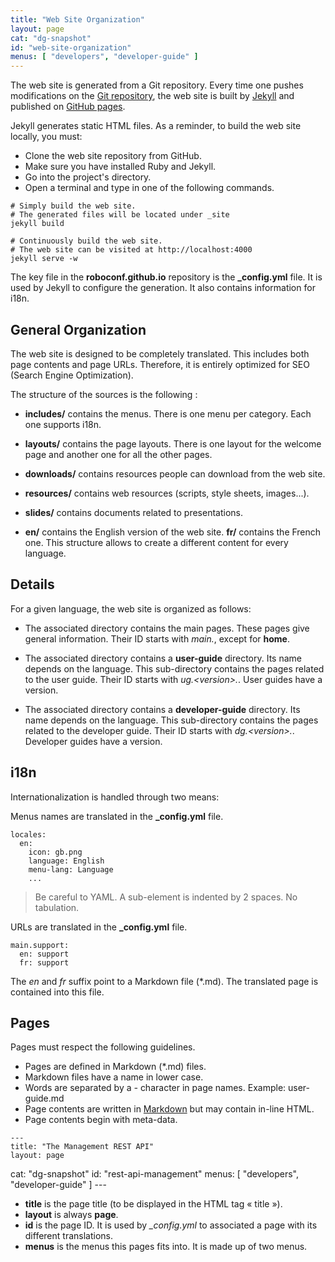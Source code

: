 ```yaml
---
title: "Web Site Organization"
layout: page
cat: "dg-snapshot"
id: "web-site-organization"
menus: [ "developers", "developer-guide" ]
---
```


The web site is generated from a Git repository.
Every time one pushes modifications on the [Git repository](https://github.com/roboconf/roboconf.github.io),
the web site is built by [Jekyll](http://jekyllrb.com/) and published on
[GitHub pages](https://help.github.com/pages/).

Jekyll generates static HTML files.
As a reminder, to build the web site locally, you must:

* Clone the web site repository from GitHub.
* Make sure you have installed Ruby and Jekyll.
* Go into the project's directory.
* Open a terminal and type in one of the following commands.

```properties
# Simply build the web site.
# The generated files will be located under _site
jekyll build

# Continuously build the web site.
# The web site can be visited at http://localhost:4000
jekyll serve -w
```

The key file in the **roboconf.github.io** repository is the **_config.yml** file.
It is used by Jekyll to configure the generation. It also contains information for i18n.

## General Organization

The web site is designed to be completely translated.
This includes both page contents and page URLs. Therefore, it is entirely
optimized for SEO (Search Engine Optimization).

The structure of the sources is the following :

* **includes/** contains the menus.
There is one menu per category. Each one supports i18n.

* **layouts/** contains the page layouts.
There is one layout for the welcome page and another one for all the other pages.

* **downloads/** contains resources people can download from the web site.

* **resources/** contains web resources (scripts, style sheets, images...).

* **slides/** contains documents related to presentations.

* **en/** contains the English version of the web site. **fr/** contains the French one.
This structure allows to create a different content for every language.


## Details

For a given language, the web site is organized as follows:

* The associated directory contains the main pages.
These pages give general information. Their ID starts with *main.*, except for **home**.

* The associated directory contains a **user-guide** directory.
Its name depends on the language. This sub-directory contains the pages related to the user guide.
Their ID starts with *ug.&lt;version&gt;.*. User guides have a version.

* The associated directory contains a **developer-guide** directory.
Its name depends on the language. This sub-directory contains the pages related to the developer guide.
Their ID starts with *dg.&lt;version&gt;.*. Developer guides have a version.


## i18n

Internationalization is handled through two means:

Menus names are translated in the **_config.yml** file.

	locales:
	  en:
	    icon: gb.png
	    language: English
	    menu-lang: Language
	    ...

> Be careful to YAML.
> A sub-element is indented by 2 spaces. No tabulation.

URLs are translated in the **_config.yml** file.

	main.support:
	  en: support
	  fr: support

The *en* and *fr* suffix point to a Markdown file (*.md).
The translated page is contained into this file.

## Pages

Pages must respect the following guidelines.

* Pages are defined in Markdown (*.md) files.
* Markdown files have a name in lower case.
* Words are separated by a *-* character in page names. Example: user-guide.md
* Page contents are written in [Markdown](http://daringfireball.net/projects/markdown/syntax) but may contain in-line HTML.
* Page contents begin with meta-data.

<!-- -->

	---
	title: "The Management REST API"
	layout: page
cat: "dg-snapshot"
	id: "rest-api-management"
	menus: [ "developers", "developer-guide" ]
	---

<!-- -->

* **title** is the page title (to be displayed in the HTML tag &laquo; title &raquo;).
* **layout** is always **page**.
* **id** is the page ID. It is used by *_config.yml* to associated a page with its different translations.
* **menus** is the menus this pages fits into. It is made up of two menus.
